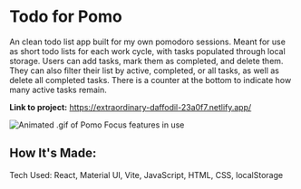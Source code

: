 # Todo for Pomo

An clean todo list app built for my own pomodoro sessions. Meant for use as short todo lists for each work cycle, with tasks populated through local storage. Users can add tasks, mark them as completed, and delete them. They can also filter their list by active, completed, or all tasks, as well as delete all completed tasks. There is a counter at the bottom to indicate how many active tasks remain.

**Link to project:** https://extraordinary-daffodil-23a0f7.netlify.app/

![Animated .gif of Pomo Focus features in use](https://github.com/andiedoescode/todo-pomo/assets/98671035/7ceaec5e-e71a-4b9a-bef1-b64bb42b9ba9)

## How It's Made:

Tech Used: React, Material UI, Vite, JavaScript, HTML, CSS, localStorage
